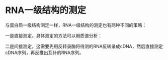 # RNA一级结构的测定

与蛋白质一级结构测定一样，RNA一级结构的测定也有两种不同的策略：

一是直接测定。具体测定的方法可以用质谱分析：

二是间接测定。这需要先用反转录酶将待测的RNA反转录成cDNA，然后直接测定cDNA序列，再反推出互补的RNA序列。

